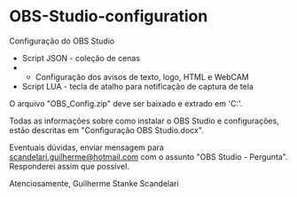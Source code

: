 # OBS-Studio-configuration
Configuração do OBS Studio
 - Script JSON - coleção de cenas
 - - Configuração dos avisos de texto, logo, HTML e WebCAM
 - Script LUA - tecla de atalho para notificação de captura de tela

O arquivo "OBS_Config.zip" deve ser baixado e extrado em 'C:'.

Todas as informações sobre como instalar o OBS Studio e configurações, estão descritas em "Configuração OBS Studio.docx".

Eventuais dúvidas, enviar mensagem para scandelari.guilherme@hotmail.com com o assunto "OBS Studio - Pergunta".
Responderei assim que possível.

Atenciosamente,
Guilherme Stanke Scandelari
